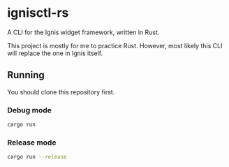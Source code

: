 # ignisctl-rs

A CLI for the Ignis widget framework, written in Rust.

This project is mostly for me to practice Rust.
However, most likely this CLI will replace the one in Ignis itself.

## Running

You should clone this repository first.

### Debug mode

```bash
cargo run
```

### Release mode

```bash
cargo run --release
```
